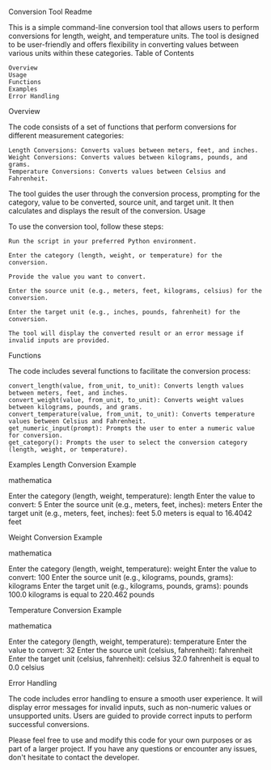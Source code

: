 Conversion Tool Readme

This is a simple command-line conversion tool that allows users to perform conversions for length, weight, and temperature units. The tool is designed to be user-friendly and offers flexibility in converting values between various units within these categories.
Table of Contents

    Overview
    Usage
    Functions
    Examples
    Error Handling

Overview

The code consists of a set of functions that perform conversions for different measurement categories:

    Length Conversions: Converts values between meters, feet, and inches.
    Weight Conversions: Converts values between kilograms, pounds, and grams.
    Temperature Conversions: Converts values between Celsius and Fahrenheit.

The tool guides the user through the conversion process, prompting for the category, value to be converted, source unit, and target unit. It then calculates and displays the result of the conversion.
Usage

To use the conversion tool, follow these steps:

    Run the script in your preferred Python environment.

    Enter the category (length, weight, or temperature) for the conversion.

    Provide the value you want to convert.

    Enter the source unit (e.g., meters, feet, kilograms, celsius) for the conversion.

    Enter the target unit (e.g., inches, pounds, fahrenheit) for the conversion.

    The tool will display the converted result or an error message if invalid inputs are provided.

Functions

The code includes several functions to facilitate the conversion process:

    convert_length(value, from_unit, to_unit): Converts length values between meters, feet, and inches.
    convert_weight(value, from_unit, to_unit): Converts weight values between kilograms, pounds, and grams.
    convert_temperature(value, from_unit, to_unit): Converts temperature values between Celsius and Fahrenheit.
    get_numeric_input(prompt): Prompts the user to enter a numeric value for conversion.
    get_category(): Prompts the user to select the conversion category (length, weight, or temperature).

Examples
Length Conversion Example

mathematica

Enter the category (length, weight, temperature): length
Enter the value to convert: 5
Enter the source unit (e.g., meters, feet, inches): meters
Enter the target unit (e.g., meters, feet, inches): feet
5.0 meters is equal to 16.4042 feet

Weight Conversion Example

mathematica

Enter the category (length, weight, temperature): weight
Enter the value to convert: 100
Enter the source unit (e.g., kilograms, pounds, grams): kilograms
Enter the target unit (e.g., kilograms, pounds, grams): pounds
100.0 kilograms is equal to 220.462 pounds

Temperature Conversion Example

mathematica

Enter the category (length, weight, temperature): temperature
Enter the value to convert: 32
Enter the source unit (celsius, fahrenheit): fahrenheit
Enter the target unit (celsius, fahrenheit): celsius
32.0 fahrenheit is equal to 0.0 celsius

Error Handling

The code includes error handling to ensure a smooth user experience. It will display error messages for invalid inputs, such as non-numeric values or unsupported units. Users are guided to provide correct inputs to perform successful conversions.

Please feel free to use and modify this code for your own purposes or as part of a larger project. If you have any questions or encounter any issues, don't hesitate to contact the developer.